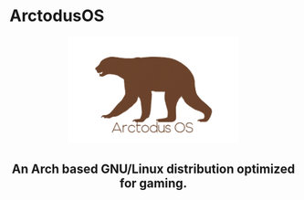 # ArctodusOS
<p align=center>
 <img src="./arctodusos.png" alt="ArctodusOS logo" style="width:300px;"/>
<h2 align=center>
An Arch based GNU/Linux distribution optimized for gaming.
</h2>

